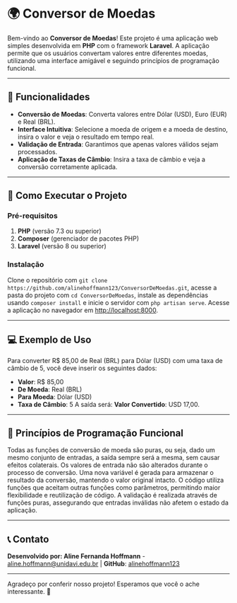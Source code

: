 # 🌍 Conversor de Moedas

Bem-vindo ao **Conversor de Moedas**! Este projeto é uma aplicação web simples desenvolvida em **PHP** com o framework **Laravel**. A aplicação permite que os usuários convertam valores entre diferentes moedas, utilizando uma interface amigável e seguindo princípios de programação funcional.

---

## 🎯 Funcionalidades

- **Conversão de Moedas**: Converta valores entre Dólar (USD), Euro (EUR) e Real (BRL).
- **Interface Intuitiva**: Selecione a moeda de origem e a moeda de destino, insira o valor e veja o resultado em tempo real.
- **Validação de Entrada**: Garantimos que apenas valores válidos sejam processados.
- **Aplicação de Taxas de Câmbio**: Insira a taxa de câmbio e veja a conversão corretamente aplicada.

---

## 🚀 Como Executar o Projeto

### Pré-requisitos

1. **PHP** (versão 7.3 ou superior)
2. **Composer** (gerenciador de pacotes PHP)
3. **Laravel** (versão 8 ou superior)

### Instalação

Clone o repositório com `git clone https://github.com/alinehoffmann123/ConversorDeMoedas.git`, acesse a pasta do projeto com `cd ConversorDeMoedas`, instale as dependências usando `composer install` e inicie o servidor com `php artisan serve`. Acesse a aplicação no navegador em [http://localhost:8000](http://localhost:8000).

---

## 💻 Exemplo de Uso

Para converter R$ 85,00 de Real (BRL) para Dólar (USD) com uma taxa de câmbio de 5, você deve inserir os seguintes dados: 
- **Valor**: R$ 85,00 
- **De Moeda**: Real (BRL) 
- **Para Moeda**: Dólar (USD) 
- **Taxa de Câmbio**: 5 
A saída será: **Valor Convertido**: USD 17,00.

---

## 🧩 Princípios de Programação Funcional

Todas as funções de conversão de moeda são puras, ou seja, dado um mesmo conjunto de entradas, a saída sempre será a mesma, sem causar efeitos colaterais. Os valores de entrada não são alterados durante o processo de conversão. Uma nova variável é gerada para armazenar o resultado da conversão, mantendo o valor original intacto. O código utiliza funções que aceitam outras funções como parâmetros, permitindo maior flexibilidade e reutilização de código. A validação é realizada através de funções puras, assegurando que entradas inválidas não afetem o estado da aplicação.

---

## 📞 Contato

**Desenvolvido por: Aline Fernanda Hoffmann** - [aline.hoffmann@unidavi.edu.br](mailto:aline.hoffmann@unidavi.edu.br) | **GitHub**: [alinehoffmann123](https://github.com/alinehoffmann123)

---

Agradeço por conferir nosso projeto! Esperamos que você o ache interessante. 🚀
